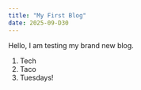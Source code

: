 ```yaml
---
title: "My First Blog"
date: 2025-09-D30
---
```


Hello, I am testing my brand new blog.
1. Tech
2. Taco
3. Tuesdays!
